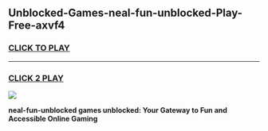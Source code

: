 
## Unblocked-Games-neal-fun-unblocked-Play-Free-axvf4
<h3>
<a href="https://premium76.site?title=neal-fun-unblocked&ref=10A">CLICK TO PLAY</a></h3>
<hr>

<h3>
<a href="https://premium76.site?title=neal-fun-unblocked&ref=10A">CLICK 2 PLAY</a>
  
</h3>

<a href="https://premium76.site?title=neal-fun-unblocked&ref=10A"><img src="https://clearcache.store/games.png"></a>


**neal-fun-unblocked games unblocked: Your Gateway to Fun and Accessible Online Gaming**
